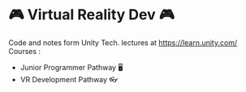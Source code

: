 # 🎮 Virtual Reality Dev 🎮
Code and notes form Unity Tech. lectures at https://learn.unity.com/ \
Courses :
- Junior Programmer Pathway 🖥️
- VR Development Pathway 👓

